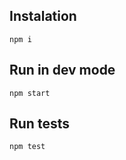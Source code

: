 ## Instalation

```
npm i
```

## Run in dev mode

```
npm start
```

## Run tests

```
npm test
```
